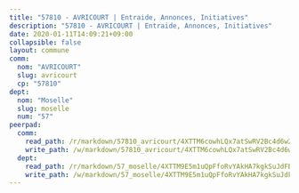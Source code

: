 ```yaml
---
title: "57810 - AVRICOURT | Entraide, Annonces, Initiatives"
description: "57810 - AVRICOURT | Entraide, Annonces, Initiatives"
date: 2020-01-11T14:09:21+09:00
collapsible: false
layout: commune
comm:
  nom: "AVRICOURT"
  slug: avricourt
  cp: "57810"
dept:
  nom: "Moselle"
  slug: moselle
  num: "57"
peerpad:
  comm:
    read_path: /r/markdown/57810_avricourt/4XTTM6cowhLQx7atSwRV2Bc4d6w24XnK3RthBwp4UuCSBmeWG
    write_path: /w/markdown/57810_avricourt/4XTTM6cowhLQx7atSwRV2Bc4d6w24XnK3RthBwp4UuCSBmeWG-K3TgUr95S2XjsUFPkeotM1YPAojsgG9mjS4eq8uMK6Xi6p4GuDmVkn3YAfXfLvoyHsojPQLqcHztvoQop3ydcr2DYHJE76Jce8S78ALcKDntHqYgyEHCS6nYtwRdP8ZjMd8yQQEG
  dept:
    read_path: /r/markdown/57_moselle/4XTTM9E5m1uQpFfoRvYAkHA7kgkSuJdFBSCmoLnZ6YvxmqAKj
    write_path: /w/markdown/57_moselle/4XTTM9E5m1uQpFfoRvYAkHA7kgkSuJdFBSCmoLnZ6YvxmqAKj-K3TgTxpsRhjGfb3pJqDaX4rYTLkyLoK3BLA4awBfhTSCoyNhResrhhmfsEF8aKnccedt5XoBzWeRYfKxQxNKv71ETcpGharLRE7rdgTKY3uSaW3Du2dz8v23YEY268mfYmweTFnR
---
```


